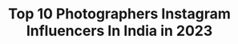 ---
title: Top 10 Photographers Instagram Influencers In India in 2023
description: >-
  Find top photographers Instagram influencers in India in 2023. Most popular hashtags: #instagram #photooftheday #instagood.
platform: Instagram
hits: 3406
text_top: Analyze the best Instagram influencers on inBeat.
text_bottom: Our search engine holds 3406 Instagram influencers like this in India for you to pitch.
profiles:
  - username: "kadamajay"
    fullname: >-
      Ajay Kadam
    bio: >-
      Photographer
    location: "India"
    followers: 18303
    engagement: 346
    commentsToLikes: 0.008163
    id: ck0tvai0fakmz0i19s8qa5kms
    verified: false
    hashtags: ""
  - username: "shivamguptaphotography"
    fullname: >-
      Shivam GUPTA
    bio: >-
      Photographer
    location: "India"
    followers: 5858
    engagement: 440
    commentsToLikes: 0.006407
    id: ck8szuua7pssx0j780113nz5l
    verified: false
    hashtags: "#sahithya, #stylist, #sapnapabbi, #sayanigupta"
  - username: "kibuuka_mukisa"
    fullname: >-
      Kibuuka Mukisa
    bio: >-
      Photographer
    location: "India"
    followers: 27602
    engagement: 141
    commentsToLikes: 0.035444
    id: ck6uh23ie6jiz0j71j44uuyg6
    verified: false
    hashtags: "#blackouttuesday"
  - username: "gk.rahul_"
    fullname: >-
      Rahul Gopalakrishnan🍃
    bio: >-
      എന്നെ കൊണ്ട് ഉപകാരമുള്ളവർക്ക് ഞാൻ ന്തൊക്കെയോ ആണ് #24 #KL_09 #madIn🏏⚽♥️ #photographer_by_passion #nikond5300 #instrumentation_engineer #snmimt #ponnan
    location: "India"
    followers: 2219
    engagement: 3185
    commentsToLikes: 0.205626
    id: ck5zvkr204f1s0i14rktq6xo6
    verified: false
    hashtags: "#lightroom, #nikond5300, #quarantine, #mmade"
  - username: "chalta_firtaa"
    fullname: >-
      Chetan S Uike | NAGPUR📍
    bio: >-
      🛩️ Aerial Photographer | Cinematographer 🌎 Your world, My Perspective 📸 DM For Collabs & Paid shoots 📩 Chetanuk6@gmail.com 🎥 @uikefilms7
    location: "India"
    followers: 8051
    engagement: 2076
    commentsToLikes: 0.112352
    id: ck55lg1m01hdb0i11s28r5jew
    verified: false
    hashtags: "#moodygrams, #shwetamalhotra03, #shotongopro, #kaminekalakar"
  - username: "reflectionofmymemories"
    fullname: >-
      Biplab | Frames & Aesthetics |
    bio: >-
      Travel & Lifestyle Photographer #reflectionofmymemories Work Featured: NatGeoIndia & SonyAlphaIndia Sony A7M3 + Canon 80D For Business Queries Mail ✉️
    location: "India"
    followers: 12425
    engagement: 1733
    commentsToLikes: 0.088602
    id: ck5zksoz3k35c0i149sahpigf
    verified: false
    hashtags: "#bappa, #indianphotos, #culturvation, #natgeoindia"
  - username: "charlie_chaplin_000"
    fullname: >-
      EDWIN T SUNNY
    bio: >-
      👹𝐂𝐎𝐒𝐓𝐔𝐌𝐄 𝐌𝐀𝐊𝐄𝐑❣️ 😉Photographer @es_shotsphere__ 🤞live different 🤞think different Whtsp:9400363042 ⚆ _ ⚆ Since1999😎
    location: "India"
    followers: 7687
    engagement: 1491
    commentsToLikes: 0.116651
    id: ck9whoh7aytil0j78yiqcbudb
    verified: false
    hashtags: "#mallu"
  - username: "manish____301"
    fullname: >-
      ♏anish 💲oni
    bio: >-
      FASHiON / LIFESTYLE / MODELING 🎈Level up 14/10 🎉 Mail for collaborations poser photographer 🕺
    location: "India"
    followers: 3758
    engagement: 2447
    commentsToLikes: 0.330569
    id: ck9wh65euwfpv0j78fmzcijpw
    verified: false
    hashtags: ""
  - username: "anumeena"
    fullname: >-
      Anuradha Kumar
    bio: >-
      Travel Photographer! Portraiture ! In love with people and culture 🇮🇳 | 🇦🇪
    location: "India"
    followers: 8708
    engagement: 1675
    commentsToLikes: 0.075377
    id: ckaotfk57vq0i0i78f71tev6r
    verified: false
    hashtags: "#excelensawards, #tawang, #atlasofhumanityofficial, #eyesofchildrenaroundtheworld"
  - username: "deepak_naik_09"
    fullname: >-
      #Brand🤘__________________
    bio: >-
      • 📸Photographer . ● Life is journey🍃 . • 🏍️💵👬❤️
    location: "India"
    followers: 11236
    engagement: 1464
    commentsToLikes: 0.066695
    id: ck9wg1p2dri360j786uf6vlam
    verified: false
    hashtags: "#deepaknaik, #photography, #vishalprajapati, #prateekpardeshi"
---